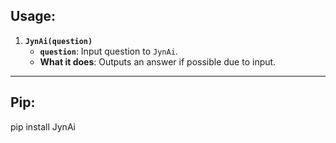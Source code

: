 ## Usage:
1. **`JynAi(question)`**
   - **`question`**: Input question to `JynAi`.
   - **What it does**: Outputs an answer if possible due to input.
------------------------------
## Pip:
pip install JynAi
